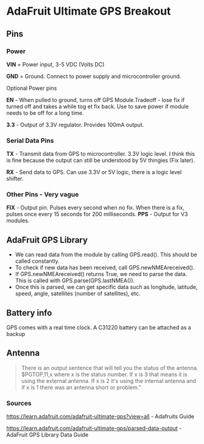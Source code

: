 # AdaFruit Ultimate GPS Breakout
## Pins
### Power
**VIN** = Power input, 3-5 VDC (Volts DC)

**GND** = Ground. Connect to power supply and microcontroller ground.

Optional Power pins

**EN** - When pulled to ground, turns off GPS Module.Tradeoff - lose fix if turned off and takes a while tog et fix back. Use to save power if module needs to be off for a long time.

**3.3** - Output of 3.3V regulator. Provides 100mA output.

### Serial Data Pins
**TX** - Transmit data from GPS to microcontroller. 3.3V logic level. I think this is fine because the output can still be understood by 5V thingies (Fix later).

**RX** - Send data to GPS. Can use 3.3V or 5V logic, there is a logic level shifter.

### Other Pins - Very vague
**FIX** - Output pin. Pulses every second when no fix. When there is a fix, pulses once every 15 seconds for 200 milliseconds.
**PPS** - Output for V3 modules.

## AdaFruit GPS Library
* We can read data from the module by calling GPS.read(). This should be called constantly.
* To check if new data has been received, call GPS.newNMEAreceived().
* If GPS.newNMEAreceived() returns True, we need to parse the data. This is called with GPS.parse(GPS.lastNMEA()).
* Once this is parsed, we can get specific data such as longitude, latitude, speed, angle, satellites (number of satellites), etc.

## Battery info
GPS comes with a real time clock. A C31220 battery can be attached as a backup

## Antenna 
> There is an output sentence that will tell you the status of the antenna. $PGTOP,11,x where x is the status number. If x is 3 that means it is using the external antenna. If x is 2 it's using the internal antenna and if x is 1 there was an antenna short or problem."

### Sources
https://learn.adafruit.com/adafruit-ultimate-gps?view=all - Adafruits Guide

https://learn.adafruit.com/adafruit-ultimate-gps/parsed-data-output - AdaFruit GPS Library Data Guide

